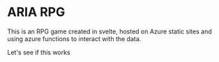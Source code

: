 # ARIA RPG

This is an RPG game created in svelte, hosted on Azure static sites and using azure functions 
to interact with the data. 

Let's see if this works